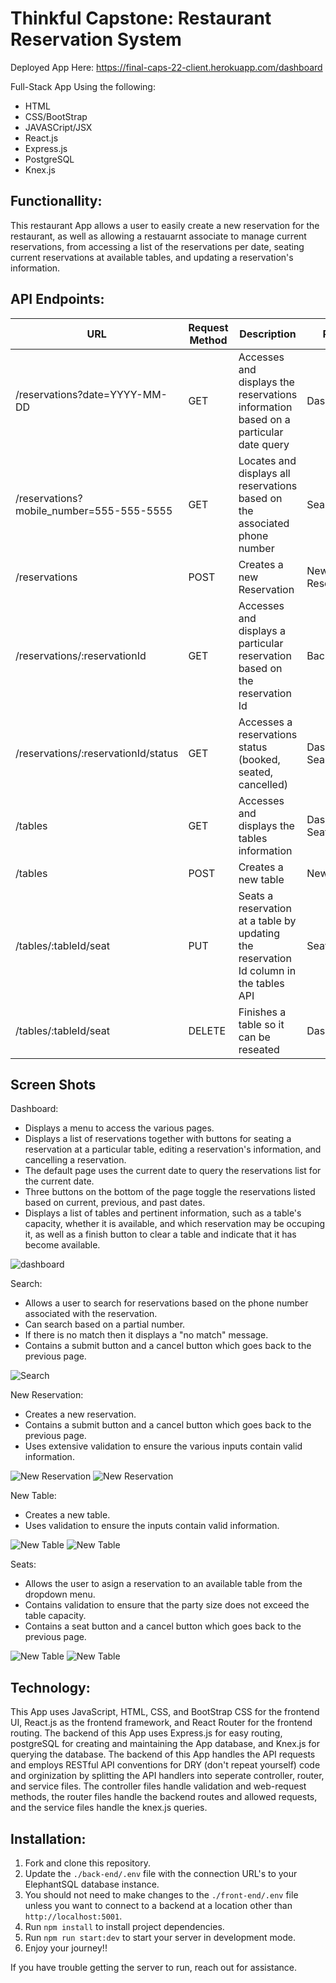 # Thinkful Capstone: Restaurant Reservation System

Deployed App Here: https://final-caps-22-client.herokuapp.com/dashboard

Full-Stack App Using the following:
- HTML
- CSS/BootStrap
- JAVASCript/JSX
- React.js
- Express.js
- PostgreSQL
- Knex.js


## Functionallity:
This restaurant App allows a user to easily create a new reservation for the restaurant, as well as allowing a restauarnt associate to manage current reservations, from accessing a list of the reservations per date, seating current reservations at available tables, and updating a reservation's information.

## API Endpoints:

| URL | Request Method | Description | Page |
| --- | -------------- | ---------------------------------------------------- | ----- |
|/reservations?date=YYYY-MM-DD | GET | Accesses and displays the reservations information based on a particular date query | Dashboard |
| /reservations?mobile_number=555-555-5555 | GET | Locates and displays all reservations based on the associated phone number | Search |
| /reservations | POST | Creates a new Reservation | New Reservation |
| /reservations/:reservationId | GET | Accesses and displays a particular reservation based on the reservation Id | Backend |
| /reservations/:reservationId/status | GET | Accesses a reservations status (booked, seated, cancelled) | Dashboard, Search |
| /tables | GET | Accesses and displays the tables information | Dashboard, Seats |
| /tables | POST | Creates a new table | New Table |
| /tables/:tableId/seat | PUT | Seats a reservation at a table by updating the reservation Id column in the tables API | Seats |
| /tables/:tableId/seat | DELETE | Finishes a table so it can be reseated | Dashboard |

## Screen Shots

Dashboard:

- Displays a menu to access the various pages.
- Displays a list of reservations together with buttons for seating a reservation at a particular table, editing a reservation's information, and cancelling a reservation.
- The default page uses the current date to query the reservations list for the current date.
- Three buttons on the bottom of the page toggle the reservations listed based on current, previous, and past dates.
- Displays a list of tables and pertinent information, such as a table's capacity, whether it is available, and which reservation may be occuping it, as well as a finish button to clear a table and indicate that it has become available.


![dashboard](./front-end/src/layout/pictures/us-01-submit-after.png)  

Search:

- Allows a user to search for reservations based on the phone number associated with the reservation.
- Can search based on a partial number.
- If there is no match then it displays a "no match" message.
- Contains a submit button and a cancel button which goes back to the previous page.


![Search](./front-end/src/layout/pictures/us-07-search2.png)


New Reservation:

- Creates a new reservation.
- Contains a submit button and a cancel button which goes back to the previous page.
- Uses extensive validation to ensure the various inputs contain valid information.


![New Reservation](./front-end/src/layout/pictures/us-02-reservation-almost-closing-before.png)
![New Reservation](./front-end/src/layout/pictures/us-02-reservation-too-early-after.png)


New Table:

- Creates a new table.
- Uses validation to ensure the inputs contain valid information.

![New Table](./front-end/src/layout/pictures/us-02-reservation-almost-closing-before.png)
![New Table](./front-end/src/layout/pictures/us-04-omit-capacity-after.png)


Seats:

- Allows the user to asign a reservation to an available table from the dropdown menu.
- Contains validation to ensure that the party size does not exceed the table capacity.
- Contains a seat button and a cancel button which goes back to the previous page.

![New Table](./front-end/src/layout/pictures/us-04-seat-capacity-reservation-submit-after.png)
![New Table](./front-end/src/layout/pictures/us-04-seats.png)

## Technology:

This App uses JavaScript, HTML, CSS, and BootStrap CSS for the frontend UI, React.js as the frontend framework, and React Router for the frontend routing.
The backend of this App uses Express.js for easy routing, postgreSQL for creating and maintaining the App database, and Knex.js for querying the database.
The backend of this App handles the API requests and employs RESTful API conventions for DRY (don't repeat yourself) code and orginization by splitting the API handlers into seperate controller, router, and service files. The controller files handle validation and web-request methods, the router files handle the backend routes and allowed requests, and the service files handle the knex.js queries.

## Installation: 

1. Fork and clone this repository.
1. Update the `./back-end/.env` file with the connection URL's to your ElephantSQL database instance.
1. You should not need to make changes to the `./front-end/.env` file unless you want to connect to a backend at a location other than `http://localhost:5001`.
1. Run `npm install` to install project dependencies.
1. Run `npm run start:dev` to start your server in development mode.
1. Enjoy your journey!!

If you have trouble getting the server to run, reach out for assistance.
